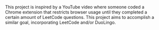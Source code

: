 This project is inspired by a YouTube video where someone coded a Chrome extension that restricts browser usage until they completed
a certain amount of LeetCode questions. This project aims to accomplish a similar goal, incorporating LeetCode and/or DuoLingo.